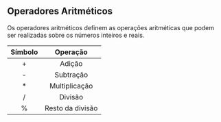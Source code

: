 ## Operadores Aritméticos

Os operadores aritméticos definem as operações aritméticas que podem ser realizadas sobre os números inteiros e reais.

| Símbolo | Operação |
| :------------: | :------------: |
| + | Adição |
| - | Subtração |
| * | Multiplicação |
| / | Divisão |
| % | Resto da divisão |